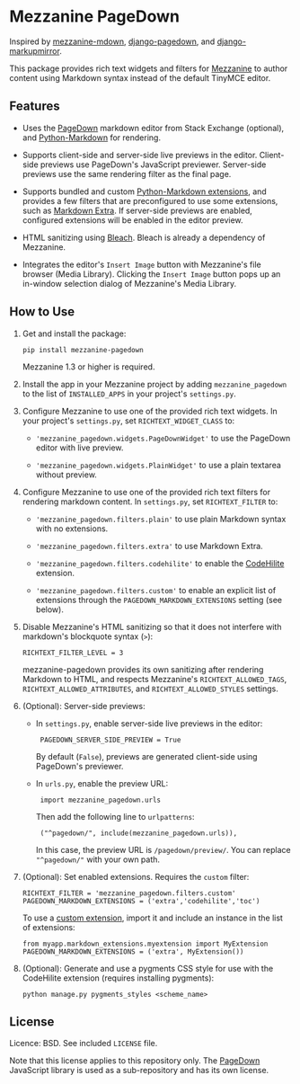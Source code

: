 Mezzanine PageDown
==================

Inspired by [mezzanine-mdown][1], [django-pagedown][2], and
[django-markupmirror][3].

This package provides rich text widgets and filters for [Mezzanine][4]
to author content using Markdown syntax instead of the default TinyMCE
editor.


Features
--------

 - Uses the [PageDown][5] markdown editor from Stack Exchange
   (optional), and [Python-Markdown][6] for rendering.

 - Supports client-side and server-side live previews in the
   editor. Client-side previews use PageDown's JavaScript
   previewer. Server-side previews use the same rendering filter as
   the final page.

 - Supports bundled and custom [Python-Markdown extensions][7], and
   provides a few filters that are preconfigured to use some
   extensions, such as [Markdown Extra][8]. If server-side previews
   are enabled, configured extensions will be enabled in the editor
   preview.

 - HTML sanitizing using [Bleach][9]. Bleach is already a dependency
   of Mezzanine.

 - Integrates the editor's `Insert Image` button with Mezzanine's file
   browser (Media Library). Clicking the `Insert Image` button pops up
   an in-window selection dialog of Mezzanine's Media Library.


How to Use
----------

 1. Get and install the package:

        pip install mezzanine-pagedown

    Mezzanine 1.3 or higher is required.

 2. Install the app in your Mezzanine project by adding
    `mezzanine_pagedown` to the list of `INSTALLED_APPS` in your
    project's `settings.py`.

 3. Configure Mezzanine to use one of the provided rich text
    widgets. In your project's `settings.py`, set
    `RICHTEXT_WIDGET_CLASS` to:

     - `'mezzanine_pagedown.widgets.PageDownWidget'` to use the
       PageDown editor with live preview.

     - `'mezzanine_pagedown.widgets.PlainWidget'` to use a plain
       textarea without preview.

 4. Configure Mezzanine to use one of the provided rich text filters
    for rendering markdown content. In `settings.py`, set
    `RICHTEXT_FILTER` to:

     - `'mezzanine_pagedown.filters.plain'` to use plain Markdown
       syntax with no extensions.

     - `'mezzanine_pagedown.filters.extra'` to use Markdown Extra.

     - `'mezzanine_pagedown.filters.codehilite'` to enable the
       [CodeHilite][10] extension.

     - `'mezzanine_pagedown.filters.custom'` to enable an explicit
       list of extensions through the `PAGEDOWN_MARKDOWN_EXTENSIONS`
       setting (see below).

 5. Disable Mezzanine's HTML sanitizing so that it does not interfere
    with markdown's blockquote syntax (`>`):

        RICHTEXT_FILTER_LEVEL = 3

    mezzanine-pagedown provides its own sanitizing after rendering
    Markdown to HTML, and respects Mezzanine's
    `RICHTEXT_ALLOWED_TAGS`, `RICHTEXT_ALLOWED_ATTRIBUTES`, and
    `RICHTEXT_ALLOWED_STYLES` settings.

 6. (Optional): Server-side previews:

     - In `settings.py`, enable server-side live previews in the editor:

            PAGEDOWN_SERVER_SIDE_PREVIEW = True

        By default (`False`), previews are generated client-side using
        PageDown's previewer.

     - In `urls.py`, enable the preview URL:

            import mezzanine_pagedown.urls

        Then add the following line to `urlpatterns`:

            ("^pagedown/", include(mezzanine_pagedown.urls)),

        In this case, the preview URL is `/pagedown/preview/`. You can
        replace `"^pagedown/"` with your own path.

 7. (Optional): Set enabled extensions. Requires the `custom` filter:

        RICHTEXT_FILTER = 'mezzanine_pagedown.filters.custom'
        PAGEDOWN_MARKDOWN_EXTENSIONS = ('extra','codehilite','toc')

    To use a [custom extension][11], import it and include an instance
    in the list of extensions:

        from myapp.markdown_extensions.myextension import MyExtension
        PAGEDOWN_MARKDOWN_EXTENSIONS = ('extra', MyExtension())

 8. (Optional): Generate and use a pygments CSS style for use with the
     CodeHilite extension (requires installing pygments):

        python manage.py pygments_styles <scheme_name>


License
-------

Licence: BSD. See included `LICENSE` file.

Note that this license applies to this repository only. The
[PageDown][5] JavaScript library is used as a sub-repository and has
its own license.


[1]: https://bitbucket.org/onelson/mezzanine-mdown
[2]: https://bitbucket.org/moberley/django-pagedown
[3]: https://bitbucket.org/fabianbuechler/django-markupmirror
[4]: http://mezzanine.jupo.org/
[5]: https://code.google.com/p/pagedown/ "Official PageDown project"
[6]: http://pythonhosted.org/Markdown/
[7]: http://pythonhosted.org/Markdown/extensions/index.html
[8]: http://pythonhosted.org/Markdown/extensions/extra.html
[9]: https://github.com/jsocol/bleach
[10]: http://packages.python.org/Markdown/extensions/code_hilite.html
[11]: http://pythonhosted.org/Markdown/extensions/api.html "Writing Extensions for Python-Markdown"
